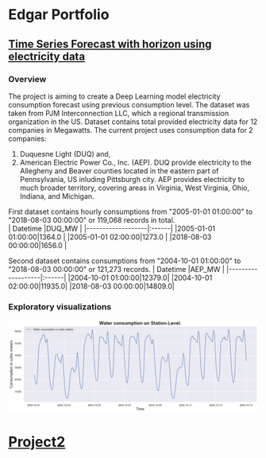 # Edgar Portfolio


## [Time Series Forecast with horizon using electricity data](https://github.com/edgarkhachatryan/ExampleProjects/tree/master/ElectricityForecastWithTimeHorizon)

### Overview
The project is aiming to create a Deep Learning model electricity consumption forecast using previous consumption level. The dataset was taken from PJM Interconnection LLC, which a regional transmission organization in the US. Dataset contains total provided electricity data for 12 companies in Megawatts. The current project uses consumption data for 2 companies:
1. Duquesne Light (DUQ) and,
2. American Electric Power Co., Inc. (AEP).
DUQ provide electricity to the Allegheny and Beaver counties located in the eastern part of Pennsylvania, US inluding Pittsburgh city. AEP provides electricity to much broader territory, covering areas in Virginia, West Virginia, Ohio, Indiana, and Michigan.

First dataset contains hourly consumptions from "2005-01-01 01:00:00" to "2018-08-03 00:00:00" or 119,068 records in total.  
|     Datetime      |DUQ_MW |
|-------------------|:------|
|2005-01-01 01:00:00|1364.0 |
|2005-01-01 02:00:00|1273.0 |
|2018-08-03 00:00:00|1656.0 |
 
Second dataset contains consumptions from "2004-10-01 01:00:00" to "2018-08-03 00:00:00" or 121,273  records.
|     Datetime      |AEP_MW |
|-------------------|:------|
|2004-10-01 01:00:00|12379.0|
|2004-10-01 02:00:00|11935.0|
|2018-08-03 00:00:00|14809.0|

### Exploratory visualizations


![Electricity consumption plot for 2 weeks.](/images/TotalConsumptionPlot.png)

# [Project2]()
